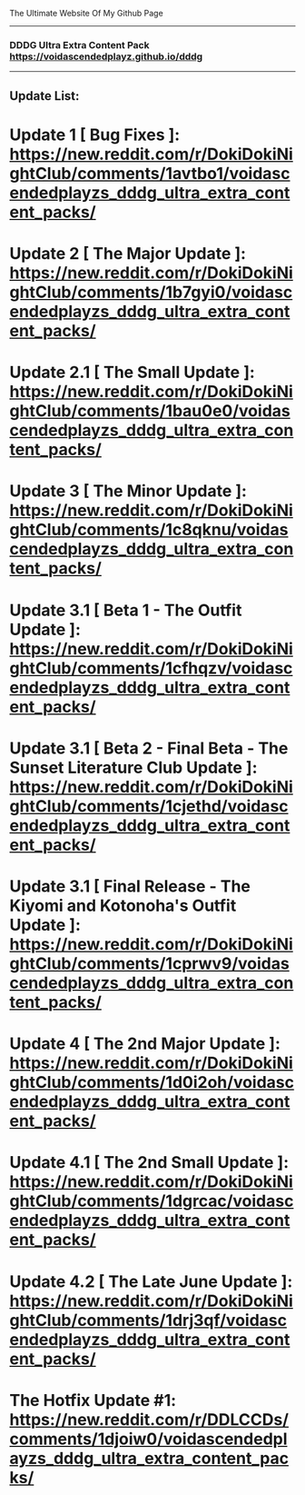 The Ultimate Website Of My Github Page

----------------------------------------------

### DDDG Ultra Extra Content Pack https://voidascendedplayz.github.io/dddg

----------------------------------------------

## Update List:

# Update 1 [ Bug Fixes ]: https://new.reddit.com/r/DokiDokiNightClub/comments/1avtbo1/voidascendedplayzs_dddg_ultra_extra_content_packs/

# Update 2 [ The Major Update ]: https://new.reddit.com/r/DokiDokiNightClub/comments/1b7gyi0/voidascendedplayzs_dddg_ultra_extra_content_packs/

# Update 2.1 [ The Small Update ]: https://new.reddit.com/r/DokiDokiNightClub/comments/1bau0e0/voidascendedplayzs_dddg_ultra_extra_content_packs/

# Update 3 [ The Minor Update ]: https://new.reddit.com/r/DokiDokiNightClub/comments/1c8qknu/voidascendedplayzs_dddg_ultra_extra_content_packs/

# Update 3.1 [ Beta 1 - The Outfit Update ]: https://new.reddit.com/r/DokiDokiNightClub/comments/1cfhqzv/voidascendedplayzs_dddg_ultra_extra_content_packs/

# Update 3.1 [ Beta 2 - Final Beta - The Sunset Literature Club Update ]: https://new.reddit.com/r/DokiDokiNightClub/comments/1cjethd/voidascendedplayzs_dddg_ultra_extra_content_packs/

# Update 3.1 [ Final Release - The Kiyomi and Kotonoha's Outfit Update ]: https://new.reddit.com/r/DokiDokiNightClub/comments/1cprwv9/voidascendedplayzs_dddg_ultra_extra_content_packs/

# Update 4 [ The 2nd Major Update ]: https://new.reddit.com/r/DokiDokiNightClub/comments/1d0i2oh/voidascendedplayzs_dddg_ultra_extra_content_packs/

# Update 4.1 [ The 2nd Small Update ]: https://new.reddit.com/r/DokiDokiNightClub/comments/1dgrcac/voidascendedplayzs_dddg_ultra_extra_content_packs/

# Update 4.2 [ The Late June Update ]: https://new.reddit.com/r/DokiDokiNightClub/comments/1drj3qf/voidascendedplayzs_dddg_ultra_extra_content_packs/

# The Hotfix Update #1: https://new.reddit.com/r/DDLCCDs/comments/1djoiw0/voidascendedplayzs_dddg_ultra_extra_content_packs/
